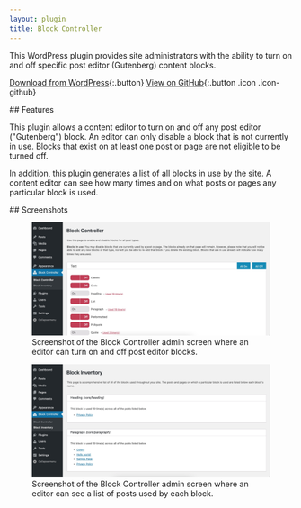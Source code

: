```yaml
---
layout: plugin
title: Block Controller
---
```


This WordPress plugin provides site administrators with the ability to turn on and off specific post editor (Gutenberg) content blocks.

[Download from WordPress](https://wordpress.org/plugins/block-controller/){:.button}
[View on GitHub](https://github.com/thatdevgirl/block-controller){:.button .icon .icon-github}


<section markdown="1" class="has-background timberwolf" aria-label="Plugin features">
## Features

This plugin allows a content editor to turn on and off any post editor ("Gutenberg") block. An editor can only disable a block that is not currently in use. Blocks that exist on at least one post or page are not eligible to be turned off.

In addition, this plugin generates a list of all blocks in use by the site. A content editor can see how many times and on what posts or pages any particular block is used.
</section>

<section markdown="1" aria-label="Screenshots">
## Screenshots

<div class="plugin-screenshots">
  <figure>
    <img src="/assets/images/block-controller-screenshot-1.jpg" alt="">
    <figcaption>Screenshot of the Block Controller admin screen where an editor can turn on and off post editor blocks.</figcaption>
  </figure>

  <figure>
    <img src="/assets/images/block-controller-screenshot-2.jpg" alt="">
    <figcaption>Screenshot of the Block Controller admin screen where an editor can see a list of posts used by each block.</figcaption>
  </figure>
</div>
</section>
